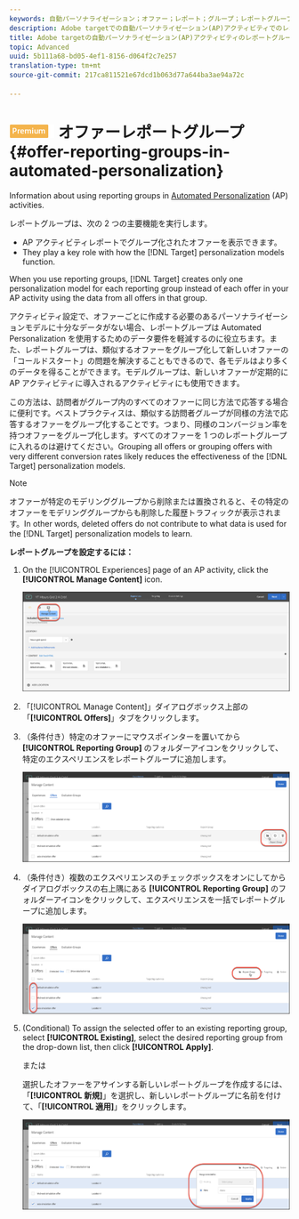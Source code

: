 ```yaml
---
keywords: 自動パーソナライゼーション；オファー；レポート；グループ；レポートグループ
description: Adobe targetでの自動パーソナライゼーション(AP)アクティビティでのレポートグループの使用に関する情報です。
title: Adobe targetの自動パーソナライゼーション(AP)アクティビティのレポートグループを提供します。
topic: Advanced
uuid: 5b111a68-bd05-4ef1-8156-d064f2c7e257
translation-type: tm+mt
source-git-commit: 217ca811521e67dcd1b063d77a644ba3ae94a72c

---
```



# ![Automated Personalizationのプレミアム](/help/assets/premium.png) オファーレポートグループ{#offer-reporting-groups-in-automated-personalization}

Information about using reporting groups in [Automated Personalization](/help/c-activities/t-automated-personalization/automated-personalization.md) (AP) activities.

レポートグループは、次の 2 つの主要機能を実行します。

* AP アクティビティレポートでグループ化されたオファーを表示できます。
* They play a key role with how the [!DNL Target] personalization models function.

When you use reporting groups, [!DNL Target] creates only one personalization model for each reporting group instead of each offer in your AP activity using the data from all offers in that group.

アクティビティ設定で、オファーごとに作成する必要のあるパーソナライゼーションモデルに十分なデータがない場合、レポートグループは Automated Personalization を使用するためのデータ要件を軽減するのに役立ちます。また、レポートグループは、類似するオファーをグループ化して新しいオファーの「コールドスタート」の問題を解決することもできるので、各モデルはより多くのデータを得ることができます。モデルグループは、新しいオファーが定期的に AP アクティビティに導入されるアクティビティにも使用できます。

この方法は、訪問者がグループ内のすべてのオファーに同じ方法で応答する場合に便利です。ベストプラクティスは、類似する訪問者グループが同様の方法で応答するオファーをグループ化することです。つまり、同様のコンバージョン率を持つオファーをグループ化します。すべてのオファーを 1 つのレポートグループに入れるのは避けてください。Grouping all offers or grouping offers with very different conversion rates likely reduces the effectiveness of the [!DNL Target] personalization models.

>[!NOTE]
>
>オファーが特定のモデリンググループから削除または置換されると、その特定のオファーをモデリンググループからも削除した履歴トラフィックが表示されます。In other words, deleted offers do not contribute to what data is used for the [!DNL Target] personalization models to learn.

**レポートグループを設定するには：**

1. On the [!UICONTROL Experiences] page of an AP activity, click the **[!UICONTROL Manage Content]** icon.

   ![](assets/ap_manage_content.png)

1. 「[!UICONTROL Manage Content]」ダイアログボックス上部の「**[!UICONTROL Offers]**」タブをクリックします。
1. （条件付き）特定のオファーにマウスポインターを置いてから **[!UICONTROL Reporting Group]** のフォルダーアイコンをクリックして、特定のエクスペリエンスをレポートグループに追加します。

   ![](assets/ap_manage_content_2.png)

1. （条件付き）複数のエクスペリエンスのチェックボックスをオンにしてからダイアログボックスの右上隅にある **[!UICONTROL Reporting Group]** のフォルダーアイコンをクリックして、エクスペリエンスを一括でレポートグループに追加します。

   ![](assets/ap_manage_content_3.png)

1. (Conditional) To assign the selected offer to an existing reporting group, select **[!UICONTROL Existing]**, select the desired reporting group from the drop-down list, then click **[!UICONTROL Apply]**.

   または

   選択したオファーをアサインする新しいレポートグループを作成するには、 「**[!UICONTROL 新規]**」を選択し、新しいレポートグループに名前を付けて、「**[!UICONTROL 適用]**」をクリックします。

   ![](assets/ap_reporting_groups.png)

